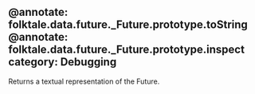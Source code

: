 @annotate: folktale.data.future._Future.prototype.toString
@annotate: folktale.data.future._Future.prototype.inspect
category: Debugging
---

Returns a textual representation of the Future.